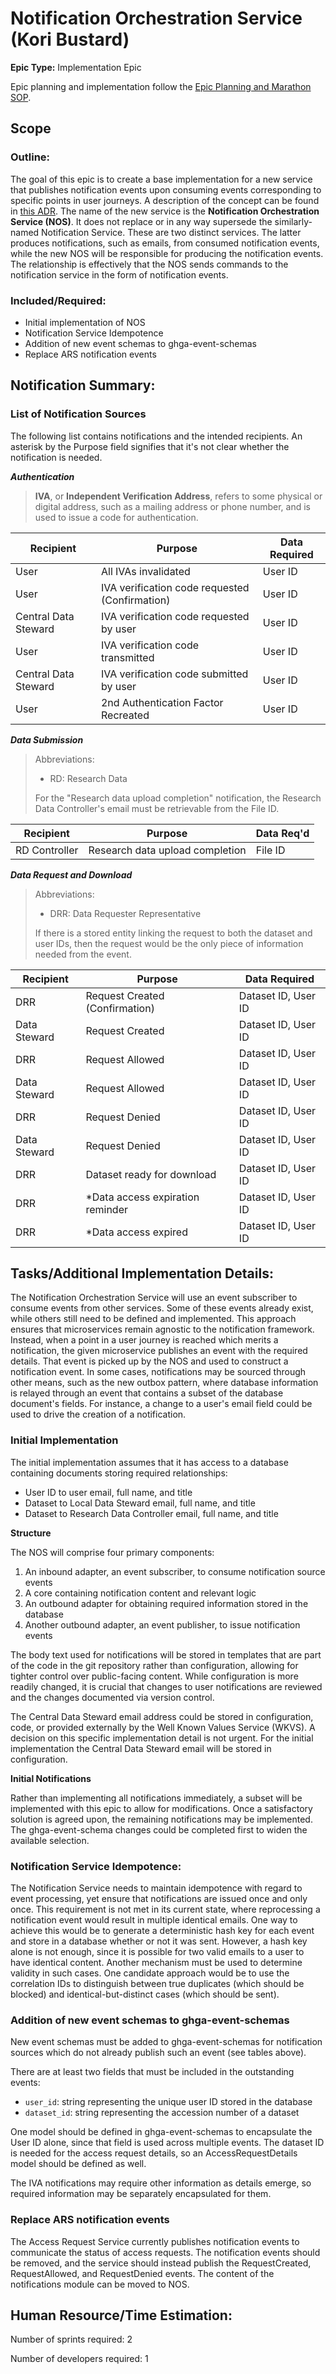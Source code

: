 # Notification Orchestration Service (Kori Bustard)
**Epic Type:** Implementation Epic

Epic planning and implementation follow the
[Epic Planning and Marathon SOP](https://ghga.pages.hzdr.de/internal.ghga.de/main/sops/development/epic_planning/).


## Scope
### Outline:
The goal of this epic is to create a base implementation for a new service that
publishes notification events upon consuming events corresponding to specific points
in user journeys.
A description of the concept can be found in
[this ADR](https://github.com/ghga-de/adrs/blob/main/docs/adrs/adr007_sourcing_notifications.md).
The name of the new service is the **Notification Orchestration Service (NOS)**. It does
not replace or in any way supersede the similarly-named Notification Service. These are
two distinct services. The latter produces notifications, such as emails, from
consumed notification events, while the new NOS will be responsible for producing the
notification events. The relationship is effectively that the NOS sends commands to the
notification service in the form of notification events.

### Included/Required:
- Initial implementation of NOS
- Notification Service Idempotence
- Addition of new event schemas to ghga-event-schemas
- Replace ARS notification events


## Notification Summary:

### List of Notification Sources

The following list contains notifications and the intended recipients.
An asterisk by the Purpose field signifies that it's not clear whether the notification
is needed.

_**Authentication**_

> **IVA**, or **Independent Verification Address**, refers to some physical or digital
> address, such as a mailing address or phone number, and is used to issue a code for
> authentication.

| Recipient    | Purpose                                           | Data Required |
|--------------|---------------------------------------------------|---------------|
| User         | All IVAs invalidated                              | User ID       |
| User         | IVA verification code requested (Confirmation)    | User ID       |
| Central Data Steward | IVA verification code requested by user   | User ID       |
| User         | IVA verification code transmitted                 | User ID       |
| Central Data Steward | IVA verification code submitted by user   | User ID       |
| User         | 2nd Authentication Factor Recreated               | User ID       |


_**Data Submission**_

> Abbreviations:
> - RD: Research Data
>
> For the "Research data upload completion" notification, the Research Data Controller's
> email must be retrievable from the File ID.

| Recipient     | Purpose                         | Data Req'd |
|---------------|---------------------------------|------------|
| RD Controller | Research data upload completion | File ID    |



_**Data Request and Download**_

> Abbreviations:
> - DRR: Data Requester Representative
>
> If there is a stored entity linking the request to both the dataset and user IDs, then
> the request would be the only piece of information needed from the event.

| Recipient    | Purpose                         | Data Required      |
|--------------|---------------------------------|--------------------|
| DRR          | Request Created (Confirmation)  | Dataset ID, User ID|
| Data Steward | Request Created                 | Dataset ID, User ID|
| DRR          | Request Allowed                 | Dataset ID, User ID|
| Data Steward | Request Allowed                 | Dataset ID, User ID|
| DRR          | Request Denied                  | Dataset ID, User ID|
| Data Steward | Request Denied                  | Dataset ID, User ID|
| DRR          | Dataset ready for download      | Dataset ID, User ID|
| DRR          | *Data access expiration reminder| Dataset ID, User ID|
| DRR          | *Data access expired            | Dataset ID, User ID|

## Tasks/Additional Implementation Details:

The Notification Orchestration Service will use an event subscriber to consume events
from other services. Some of these events already exist, while others still
need to be defined and implemented. This approach ensures that microservices remain
agnostic to the notification framework. Instead, when a point in a user journey is
reached which merits a notification, the given microservice publishes an event with
the required details. That event is picked up by the NOS and used to construct
a notification event. In some cases, notifications may be sourced through other
means, such as the new outbox pattern, where database information is relayed through
an event that contains a subset of the database document's fields. For instance, a
change to a user's email field could be used to drive the creation of a notification.

### Initial Implementation

The initial implementation assumes that it has access to a database containing
documents storing required relationships:
- User ID to user email, full name, and title
- Dataset to Local Data Steward email, full name, and title
- Dataset to Research Data Controller email, full name, and title

**Structure**

The NOS will comprise four primary components:
1. An inbound adapter, an event subscriber, to consume notification source events
2. A core containing notification content and relevant logic
3. An outbound adapter for obtaining required information stored in the database
4. Another outbound adapter, an event publisher, to issue notification events

The body text used for notifications will be stored in templates that are part of the code in the git repository rather than configuration,
allowing for tighter control over public-facing content. While configuration is more
readily changed, it is crucial that changes to user notifications are reviewed and the
changes documented via version control.

The Central Data Steward email address could be stored in configuration, code, or
provided externally by the Well Known Values Service (WKVS). A decision on this specific
implementation detail is not urgent. For the initial implementation the Central Data
Steward email will be stored in configuration.

**Initial Notifications**

Rather than implementing all notifications immediately, a subset will be implemented
with this epic to allow for modifications. Once a satisfactory solution is agreed upon,
the remaining notifications may be implemented.
The ghga-event-schema changes could be completed first to widen the available selection.

### Notification Service Idempotence:

The Notification Service needs to maintain idempotence with regard to event processing,
yet ensure that notifications are issued once and only once. This requirement is not
met in its current state, where reprocessing a notification event would result in
multiple identical emails. One way to achieve this would be to generate a deterministic
hash key for each event and store in a database whether or not it was sent. However, a
hash key alone is not enough, since it is possible for two valid emails to a user to have
identical content. Another mechanism must be used to determine validity in such cases.
One candidate approach would be to use the correlation IDs to distinguish between true
duplicates (which should be blocked) and identical-but-distinct cases (which should be
sent).

### Addition of new event schemas to ghga-event-schemas

New event schemas must be added to ghga-event-schemas for notification sources which do
not already publish such an event (see tables above).

There are at least two fields that must be included in the outstanding events:
- `user_id`: string representing the unique user ID stored in the database
- `dataset_id`: string representing the accession number of a dataset

One model should be defined in ghga-event-schemas to encapsulate the User ID alone, since
that field is used across multiple events. The dataset ID is needed for the access
request details, so an AccessRequestDetails model should be defined as well.

The IVA notifications may require other information as details emerge, so required
information may be separately encapsulated for them.

### Replace ARS notification events

The Access Request Service currently publishes notification events to communicate the
status of access requests. The notification events should be removed, and the service
should instead publish the RequestCreated, RequestAllowed, and RequestDenied events.
The content of the notifications module can be moved to NOS.

## Human Resource/Time Estimation:

Number of sprints required: 2

Number of developers required: 1
